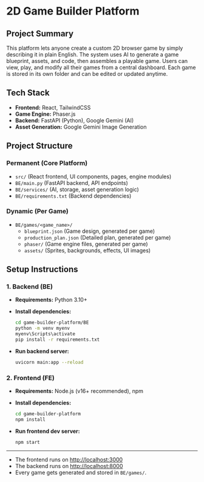 # 2D Game Builder Platform

## Project Summary

This platform lets anyone create a custom 2D browser game by simply describing it in plain English. The system uses AI to generate a game blueprint, assets, and code, then assembles a playable game. Users can view, play, and modify all their games from a central dashboard. Each game is stored in its own folder and can be edited or updated anytime.

## Tech Stack

- **Frontend:** React, TailwindCSS
- **Game Engine:** Phaser.js
- **Backend:** FastAPI (Python), Google Gemini (AI)
- **Asset Generation:** Google Gemini Image Generation

## Project Structure

### Permanent (Core Platform)

- `src/` (React frontend, UI components, pages, engine modules)
- `BE/main.py` (FastAPI backend, API endpoints)
- `BE/services/` (AI, storage, asset generation logic)
- `BE/requirements.txt` (Backend dependencies)

### Dynamic (Per Game)

- `BE/games/<game_name>/`
  - `blueprint.json` (Game design, generated per game)
  - `production_plan.json` (Detailed plan, generated per game)
  - `phaser/` (Game engine files, generated per game)
  - `assets/` (Sprites, backgrounds, effects, UI images)

## Setup Instructions

### 1. Backend (BE)

- **Requirements:** Python 3.10+
- **Install dependencies:**

  ```bash
  cd game-builder-platform/BE
  python -m venv myenv
  myenv\Scripts\activate
  pip install -r requirements.txt
  ```

- **Run backend server:**

  ```bash
  uvicorn main:app --reload
  ```

### 2. Frontend (FE)

- **Requirements:** Node.js (v16+ recommended), npm
- **Install dependencies:**

  ```bash
  cd game-builder-platform
  npm install
  ```

- **Run frontend dev server:**

  ```bash
  npm start
  ```

---

- The frontend runs on [http://localhost:3000](http://localhost:3000)
- The backend runs on [http://localhost:8000](http://localhost:8000)
- Every game gets generated and stored in `BE/games/`.
